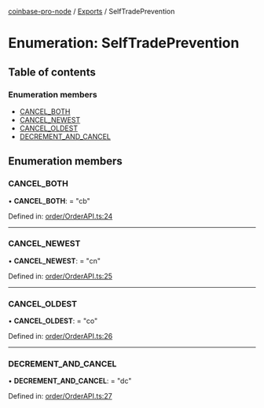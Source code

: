 [coinbase-pro-node](../README.md) / [Exports](../modules.md) / SelfTradePrevention

# Enumeration: SelfTradePrevention

## Table of contents

### Enumeration members

- [CANCEL_BOTH](selftradeprevention.md#cancel_both)
- [CANCEL_NEWEST](selftradeprevention.md#cancel_newest)
- [CANCEL_OLDEST](selftradeprevention.md#cancel_oldest)
- [DECREMENT_AND_CANCEL](selftradeprevention.md#decrement_and_cancel)

## Enumeration members

### CANCEL_BOTH

• **CANCEL_BOTH**: = "cb"

Defined in: [order/OrderAPI.ts:24](https://github.com/bennycode/coinbase-pro-node/blob/baa73d4/src/order/OrderAPI.ts#L24)

---

### CANCEL_NEWEST

• **CANCEL_NEWEST**: = "cn"

Defined in: [order/OrderAPI.ts:25](https://github.com/bennycode/coinbase-pro-node/blob/baa73d4/src/order/OrderAPI.ts#L25)

---

### CANCEL_OLDEST

• **CANCEL_OLDEST**: = "co"

Defined in: [order/OrderAPI.ts:26](https://github.com/bennycode/coinbase-pro-node/blob/baa73d4/src/order/OrderAPI.ts#L26)

---

### DECREMENT_AND_CANCEL

• **DECREMENT_AND_CANCEL**: = "dc"

Defined in: [order/OrderAPI.ts:27](https://github.com/bennycode/coinbase-pro-node/blob/baa73d4/src/order/OrderAPI.ts#L27)
